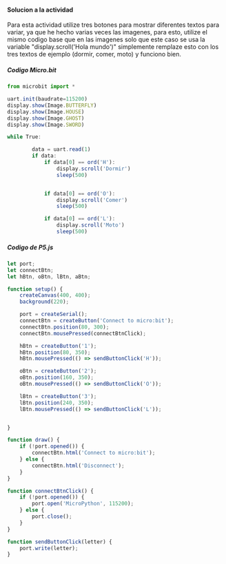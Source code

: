 #### Solucion a la actividad

Para esta actividad utilize tres botones para mostrar diferentes textos para variar, ya que he hecho varias veces las imagenes, para esto, utilize el mismo codigo base que en las imagenes solo que este caso se usa la variable "display.scroll('Hola mundo')" simplemente remplaze esto con los tres textos de ejemplo (dormir, comer, moto) y funciono bien.

##### Codigo Micro.bit
```js
from microbit import *

uart.init(baudrate=115200)
display.show(Image.BUTTERFLY)
display.show(Image.HOUSE)
display.show(Image.GHOST)
display.show(Image.SWORD)

while True:

        data = uart.read(1)
        if data:
            if data[0] == ord('H'):
                display.scroll('Dormir')
                sleep(500)


            if data[0] == ord('O'):
                display.scroll('Comer')
                sleep(500)

            if data[0] == ord('L'):
                display.scroll('Moto')
                sleep(500)
```
##### Codigo de P5.js
```js
let port;
let connectBtn;
let hBtn, oBtn, lBtn, aBtn;

function setup() {
    createCanvas(400, 400);
    background(220);

    port = createSerial();
    connectBtn = createButton('Connect to micro:bit');
    connectBtn.position(80, 300);
    connectBtn.mousePressed(connectBtnClick);

    hBtn = createButton('1');
    hBtn.position(80, 350);
    hBtn.mousePressed(() => sendButtonClick('H'));

    oBtn = createButton('2');
    oBtn.position(160, 350);
    oBtn.mousePressed(() => sendButtonClick('O'));

    lBtn = createButton('3');
    lBtn.position(240, 350);
    lBtn.mousePressed(() => sendButtonClick('L'));


}

function draw() {
    if (!port.opened()) {
        connectBtn.html('Connect to micro:bit');
    } else {
        connectBtn.html('Disconnect');
    }
}

function connectBtnClick() {
    if (!port.opened()) {
        port.open('MicroPython', 115200);
    } else {
        port.close();
    }
}

function sendButtonClick(letter) {
    port.write(letter);
}
```
